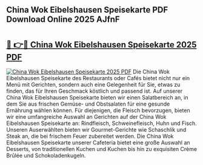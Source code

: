 ## China Wok Eibelshausen Speisekarte PDF Download Online 2025 AJfnF

# <h2><a href="http://gc70ll.nevu.top/?p=China+Wok+Eibelshausen+Speisekarte">🔗 👉🔴 China Wok Eibelshausen Speisekarte 2025 PDF</a></h2>

[![China Wok Eibelshausen Speisekarte 2025 PDF](https://i.imgur.com/dBaPXMq.png)](http://gc70ll.nevu.top/?p=China+Wok+Eibelshausen+Speisekarte)
Die China Wok Eibelshausen Speisekarte des Restaurants oder Cafés bietet nicht nur ein Menü mit Gerichten, sondern auch eine Gelegenheit für Sie, etwas zu finden, das für Ihren Geschmack köstlich und passend ist. Auf unserer China Wok Eibelshausen Speisekarte bieten wir einen Salatbereich an, in dem Sie aus frischen Gemüse- und Obstsalaten für eine gesunde Ernährung wählen können. Für diejenigen, die Fleisch bevorzugen, bieten wir eine umfangreiche Auswahl an Gerichten auf der China Wok Eibelshausen Speisekarte an: Rindfleisch, Schweinefleisch, Huhn und Fisch. Unseren Auserwählten bieten wir Gourmet-Gerichte wie Schaschlik und Steak an, die bei frischem Feuer zubereitet werden. Die China Wok Eibelshausen Speisekarte unserer Cafeteria bietet eine große Auswahl an Desserts, von traditionellen Kuchen und Kuchen bis hin zu exquisiten Crème Brûlée und Schokoladenkugeln.
